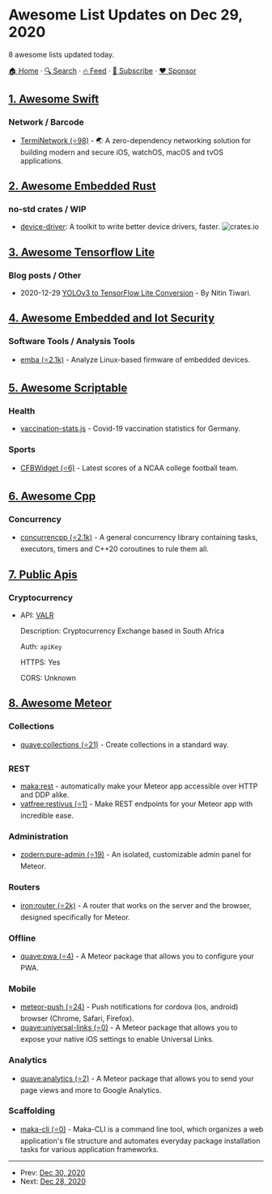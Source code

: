 # Awesome List Updates on Dec 29, 2020

8 awesome lists updated today.

[🏠 Home](/README.md) · [🔍 Search](https://www.trackawesomelist.com/search/) · [🔥 Feed](https://www.trackawesomelist.com/rss.xml) · [📮 Subscribe](https://trackawesomelist.us17.list-manage.com/subscribe?u=d2f0117aa829c83a63ec63c2f&id=36a103854c) · [❤️  Sponsor](https://github.com/sponsors/theowenyoung)



## [1. Awesome Swift](/content/matteocrippa/awesome-swift/README.md)

### Network / Barcode

*   [TermiNetwork (⭐98)](https://github.com/billp/TermiNetwork) - 🌏 A zero-dependency networking solution for building modern and secure iOS, watchOS, macOS and tvOS applications.

## [2. Awesome Embedded Rust](/content/rust-embedded/awesome-embedded-rust/README.md)

### no-std crates / WIP

*   [device-driver](https://crates.io/crates/device-driver): A toolkit to write better device drivers, faster. ![crates.io](https://img.shields.io/crates/v/device-driver.svg)

## [3. Awesome Tensorflow Lite](/content/margaretmz/awesome-tensorflow-lite/README.md)

### Blog posts / Other

*   2020-12-29 [YOLOv3 to TensorFlow Lite Conversion](https://medium.com/analytics-vidhya/yolov3-to-tensorflow-lite-conversion-4602cec5c239) - By Nitin Tiwari.

## [4. Awesome Embedded and Iot Security](/content/fkie-cad/awesome-embedded-and-iot-security/README.md)

### Software Tools / Analysis Tools

*   [emba (⭐2.1k)](https://github.com/e-m-b-a/emba) - Analyze Linux-based firmware of embedded devices.

## [5. Awesome Scriptable](/content/dersvenhesse/awesome-scriptable/README.md)

### Health

*   [vaccination-stats.js](https://gist.github.com/marco79cgn/b5f291d6242a2c530e56c748f1ae7f2c) - Covid-19 vaccination statistics for Germany.

### Sports

*   [CFBWidget (⭐6)](https://github.com/jaydainn/CFBWidget) - Latest scores of a NCAA college football team.

## [6. Awesome Cpp](/content/fffaraz/awesome-cpp/README.md)

### Concurrency

*   [concurrencpp (⭐2.1k)](https://github.com/David-Haim/concurrencpp) - A general concurrency library containing tasks, executors, timers and C++20 coroutines to rule them all.

## [7. Public Apis](/content/public-apis/public-apis/README.md)

### Cryptocurrency

- API: [VALR](https://docs.valr.com/)

  Description: Cryptocurrency Exchange based in South Africa

  Auth: `apiKey`

  HTTPS: Yes

  CORS: Unknown



## [8. Awesome Meteor](/content/Urigo/awesome-meteor/README.md)

### Collections

*   [quave:collections (⭐21)](https://github.com/quavedev/collections) - Create collections in a standard way.

### REST

*   [maka:rest](https://atmospherejs.com/maka/rest) - automatically make your Meteor app accessible over HTTP and DDP alike.
*   [vatfree:restivus (⭐1)](https://github.com/vatfree/meteor-restivus) - Make REST endpoints for your Meteor app with incredible ease.

### Administration

*   [zodern:pure-admin (⭐19)](https://github.com/zodern/meteor-pure-admin) - An isolated, customizable admin panel for Meteor.

### Routers

*   [iron:router (⭐2k)](https://github.com/iron-meteor/iron-router) - A router that works on the server and the browser, designed specifically for Meteor.

### Offline

*   [quave:pwa (⭐4)](https://github.com/quavedev/pwa) - A Meteor package that allows you to configure your PWA.

### Mobile

*   [meteor-push (⭐24)](https://github.com/activitree/meteor-push) - Push notifications for cordova (ios, android) browser (Chrome, Safari, Firefox).
*   [quave:universal-links (⭐0)](https://github.com/quavedev/universal-links) - A Meteor package that allows you to expose your native iOS settings to enable Universal Links.

### Analytics

*   [quave:analytics (⭐2)](https://github.com/quavedev/analytics) - A Meteor package that allows you to send your page views and more to Google Analytics.

### Scaffolding

*   [maka-cli (⭐0)](https://github.com/maka-io/maka-cli) - Maka-CLI is a command line tool, which organizes a web application's file structure and automates everyday package installation tasks for various application frameworks.

---

- Prev: [Dec 30, 2020](/content/2020/12/30/README.md)
- Next: [Dec 28, 2020](/content/2020/12/28/README.md)
